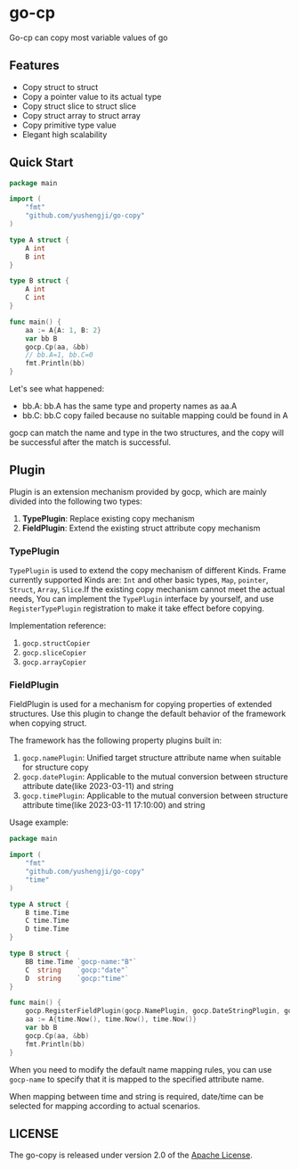  # go-cp
Go-cp can copy most variable values of go

## Features
- Copy struct to struct
- Copy a pointer value to its actual type
- Copy struct slice to struct slice
- Copy struct array to struct array
- Copy primitive type value
- Elegant high scalability

## Quick Start
```go
package main

import (
	"fmt"
	"github.com/yushengji/go-copy"
)

type A struct {
	A int
	B int
}

type B struct {
	A int
	C int
}

func main() {
	aa := A{A: 1, B: 2}
	var bb B
	gocp.Cp(aa, &bb)
	// bb.A=1, bb.C=0
	fmt.Println(bb)
}

```
Let's see what happened:
- bb.A: bb.A has the same type and property names as aa.A
- bb.C: bb.C copy failed because no suitable mapping could be found in A

gocp can match the name and type in the two structures, and the copy will be successful after the match is successful.

## Plugin
Plugin is an extension mechanism provided by gocp, which are mainly divided into the following two types:
1. **TypePlugin**: Replace existing copy mechanism
2. **FieldPlugin**: Extend the existing struct attribute copy mechanism

### TypePlugin
`TypePlugin` is used to extend the copy mechanism of different Kinds. Frame currently supported Kinds are: `Int` and other basic types,
`Map`, `pointer`, `Struct`, `Array`, `Slice`.If the existing copy mechanism cannot meet the actual needs, You can implement the `TypePlugin` 
interface by yourself, and use `RegisterTypePlugin` registration to make it take effect before copying.

Implementation reference:
1. `gocp.structCopier`
2. `gocp.sliceCopier`
3. `gocp.arrayCopier`

### FieldPlugin
FieldPlugin is used for a mechanism for copying properties of extended structures. Use this plugin to change the default behavior of
the framework when copying struct. 

The framework has the following property plugins built in:
1. `gocp.namePlugin`: Unified target structure attribute name when suitable for structure copy
2. `gocp.datePlugin`: Applicable to the mutual conversion between structure attribute date(like 2023-03-11) and string
3. `gocp.timePlugin`: Applicable to the mutual conversion between structure attribute time(like 2023-03-11 17:10:00) and string

Usage example:
``` go
package main

import (
	"fmt"
	"github.com/yushengji/go-copy"
	"time"
)

type A struct {
	B time.Time
	C time.Time
	D time.Time
}

type B struct {
	BB time.Time `gocp-name:"B"`
	C  string    `gocp:"date"`
	D  string    `gocp:"time"`
}

func main() {
	gocp.RegisterFieldPlugin(gocp.NamePlugin, gocp.DateStringPlugin, gocp.TimeStringPlugin)
	aa := A{time.Now(), time.Now(), time.Now()}
	var bb B
	gocp.Cp(aa, &bb)
	fmt.Println(bb)
}
```
When you need to modify the default name mapping rules, you can use `gocp-name` to specify that it is mapped
to the specified attribute name.

When mapping between time and string is required, date/time can be selected 
for mapping according to actual scenarios.

## LICENSE
The go-copy is released under version 2.0 of the [Apache License](https://www.apache.org/licenses/LICENSE-2.0).
